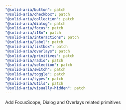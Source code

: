 ```yaml
---
"@solid-aria/button": patch
"@solid-aria/checkbox": patch
"@solid-aria/collection": patch
"@solid-aria/dialog": patch
"@solid-aria/focus": patch
"@solid-aria/i18n": patch
"@solid-aria/interactions": patch
"@solid-aria/label": patch
"@solid-aria/listbox": patch
"@solid-aria/overlays": patch
"@solid-aria/primitives": patch
"@solid-aria/radio": patch
"@solid-aria/selection": patch
"@solid-aria/switch": patch
"@solid-aria/toggle": patch
"@solid-aria/types": patch
"@solid-aria/utils": patch
"@solid-aria/visually-hidden": patch
---
```


Add FocusScope, Dialog and Overlays related primitives
